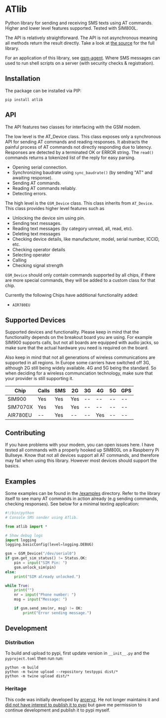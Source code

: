 # ATlib
Python library for sending and receiving SMS texts using AT commands. Higher and lower level features supported. Tested with SIM800L.

The API is relatively straightforward. The API is not asynchronous meaning all methods return the result directly.
Take a look at [the source](/src/atlib) for the full library.

For an application of this library, see [gsm-agent](https://github.com/swordstrike1/gsm-agent). Where SMS messages can
used to run shell scripts on a server (with security checks & registration).

## Installation

The package can be installed via PIP:

```
pip install atlib
```

## API

The API features two classes for interfacing with the GSM modem.

The low level is the AT_Device class.
This class exposes only a synchronous API for sending AT commands and reading responses. It abstracts
the painful process of AT commands not directly responding due to latency. Responses are detected by a
terminated OK or ERROR string. The `read()` commands returns a tokenized list of the reply for easy parsing.
- Opening serial connection.
- Synchronizing baudrate using `sync_baudrate()` (by sending "AT" and awaiting response).
- Sending AT commands.
- Reading AT commands reliably.
- Detecting errors.

The high level is the `GSM_Device` class. This class inherits from `AT_Device`.
This class provides higher level features such as
- Unlocking the device sim using pin.
- Sending text messages.
- Reading text messages (by category unread, all, read, etc).
- Deleting text messages
- Checking device details, like manufacturer, model, serial number, ICCID, etc.
- Checking operator details
- Selecting operator
- Calling
- Checking signal strength

`GSM_Device` should only contain commands supported by all chips, if there are more special commands, they will be added to a custom class for that chip.

Currently the following Chips have additional functionality added:
- `AIR780EU`

## Supported Devices
Supported devices and functionality. Please keep in mind that the functionality depends on the breakout board you are using. For example SIM900 supports calls, but not all boards are equipped with audio jacks, so make sure that the actual hardware you need is required on the board.

Also keep in mind that not all generations of wireless communications are supported in all regions. In Europe some carriers have switched off 3G, although 2G still being widely available. 4G and 5G being the standard. So when deciding for a wireless communciation technology, make sure that your provider is still supporting it.


| Chip     | Calls | SMS | 2G | 3G | 4G  | 5G | GPS |
|----------|-------|-----|----|----|-----|----|-----|
| SIM900   | Yes   | Yes | Yes| -- | --  | -- | --  |
| SIM7070X | Yes   | Yes | Yes| -- | --  | -- | --  |
| AIR780EU | --    | Yes | -- | -- | Yes | -- | --  |



## Contributing

If you have problems with your modem, you can open issues here. I have tested all commands with a properly hooked up SIM800L on a Raspberry Pi Bullseye. Know that not all devices support all AT commands, and therefore may fail when using this library. However most devices should support the basics.

## Examples

Some examples can be found in the [/examples](/examples) directory. Refer to the library itself to see many AT commands in action already (e.g sending commands, checking responses). See below for a minimal texting application:

```python
#!/bin/python
# Console SMS sender using ATlib.

from atlib import *

# Show debug logs
import logging
logging.basicConfig(level=logging.DEBUG)

gsm = GSM_Device("/dev/serial0")
if gsm.get_sim_status() != Status.OK:
    pin = input("SIM Pin: ")
    gsm.unlock_sim(pin)
else:
    print("SIM already unlocked.")

while True:
    print("")
    nr = input("Phone number: ")
    msg = input("Message: ")

    if gsm.send_sms(nr, msg) != OK:
        print("Error sending message.")
```

## Development

### Distribution
To build and upload to pypi, first update version in  `__init__.py` and the `pyproject.toml` then run run:

```
python -m build
python -m twine upload --repository testpypi dist/*
python -m twine upload dist/*
```

### Heritage
This code was initially developed by [arceryz](https://github.com/arceryz). He not longer maintains it and [did not have interest to publish it to pypi](https://github.com/arceryz/ATlib/issues/1) but gave me permission to continue development and publish it to pypi myself.
